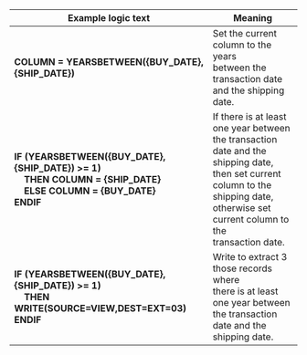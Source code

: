 
|Example logic text|Meaning|
|------------------|-------|
|**COLUMN = YEARSBETWEEN({BUY_DATE},{SHIP_DATE})**|Set the current column to the years<br>between the transaction date<br>and the shipping date.|
|**IF (YEARSBETWEEN({BUY_DATE},{SHIP_DATE}) >= 1)<br>&nbsp;&nbsp;&nbsp;&nbsp;THEN COLUMN = {SHIP_DATE}<br>&nbsp;&nbsp;&nbsp;&nbsp;ELSE COLUMN = {BUY_DATE}<br>ENDIF**|If there is at least one year between<br>the transaction date and the shipping date,<br>then set current column to the shipping date,<br>otherwise set current column to the<br>transaction date.|
|**IF (YEARSBETWEEN({BUY_DATE},{SHIP_DATE}) >= 1)<br>&nbsp;&nbsp;&nbsp;&nbsp;THEN WRITE(SOURCE=VIEW,DEST=EXT=03)<br>ENDIF**|Write to extract 3 those records where<br>there is at least one year between<br>the transaction date and the shipping date.|

